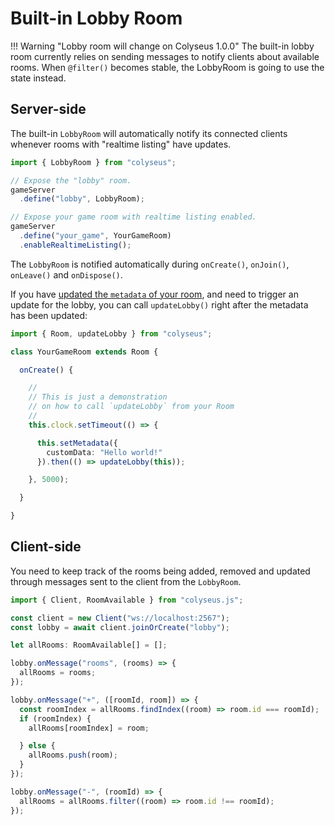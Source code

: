 # Built-in Lobby Room

!!! Warning "Lobby room will change on Colyseus 1.0.0"
    The built-in lobby room currently relies on sending messages to notify clients about available rooms. When `@filter()` becomes stable, the LobbyRoom is going to use the state instead.

## Server-side

The built-in `LobbyRoom` will automatically notify its connected clients whenever rooms with "realtime listing" have updates.

```typescript
import { LobbyRoom } from "colyseus";

// Expose the "lobby" room.
gameServer
  .define("lobby", LobbyRoom);

// Expose your game room with realtime listing enabled.
gameServer
  .define("your_game", YourGameRoom)
  .enableRealtimeListing();
```

The `LobbyRoom` is notified automatically during `onCreate()`, `onJoin()`, `onLeave()` and `onDispose()`.

If you have [updated the `metadata` of your room](/server/room/#setmetadata-metadata), and need to trigger an update for the lobby, you can call `updateLobby()` right after the metadata has been updated:

```typescript
import { Room, updateLobby } from "colyseus";

class YourGameRoom extends Room {

  onCreate() {

    //
    // This is just a demonstration
    // on how to call `updateLobby` from your Room
    //
    this.clock.setTimeout(() => {

      this.setMetadata({
        customData: "Hello world!"
      }).then(() => updateLobby(this));

    }, 5000);

  }

}
```

## Client-side

You need to keep track of the rooms being added, removed and updated through messages sent to the client from the `LobbyRoom`.

```typescript
import { Client, RoomAvailable } from "colyseus.js";

const client = new Client("ws://localhost:2567");
const lobby = await client.joinOrCreate("lobby");

let allRooms: RoomAvailable[] = [];

lobby.onMessage("rooms", (rooms) => {
  allRooms = rooms;
});

lobby.onMessage("+", ([roomId, room]) => {
  const roomIndex = allRooms.findIndex((room) => room.id === roomId);
  if (roomIndex) {
    allRooms[roomIndex] = room;

  } else {
    allRooms.push(room);
  }
});

lobby.onMessage("-", (roomId) => {
  allRooms = allRooms.filter((room) => room.id !== roomId);
});
```